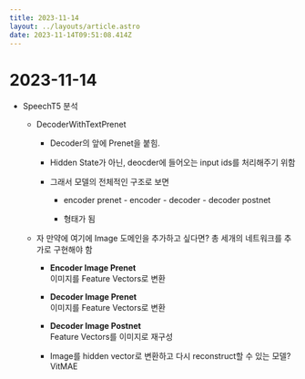 ```yaml
---
title: 2023-11-14
layout: ../layouts/article.astro
date: 2023-11-14T09:51:08.414Z
---
```

# 2023-11-14

* SpeechT5 분석

  * DecoderWithTextPrenet

    * Decoder의 앞에 Prenet을 붙힘.

    * Hidden State가 아닌, deocder에 들어오는 input ids를 처리해주기 위함

    * 그래서 모델의 전체적인 구조로 보면

      * encoder prenet - encoder - decoder - decoder postnet

      * 형태가 됨

  * 자 만약에 여기에 Image 도메인을 추가하고 싶다면? 총 세개의 네트워크를 추가로 구현해야 함

    * **Encoder Image Prenet**\
      이미지를 Feature Vectors로 변환

    * **Decoder Image Prenet**\
      이미지를 Feature Vectors로 변환

    * **Decoder Image Postnet**\
      Feature Vectors를 이미지로 재구성

    * Image를 hidden vector로 변환하고 다시 reconstruct할 수 있는 모델? VitMAE
